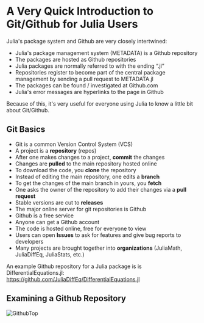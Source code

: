 
# A Very Quick Introduction to Git/Github for Julia Users

Julia's package system and Github are very closely intertwined:

- Julia's package management system (METADATA) is a Github repository
- The packages are hosted as Github repositories
- Julia packages are normally referred to with the ending “.jl”
- Repositories register to become part of the central package management by sending a pull request to METADATA.jl
- The packages can be found / investigated at Github.com
- Julia's error messages are hyperlinks to the page in Github

Because of this, it's very useful for everyone using Julia to know a little bit about Git/Github.

## Git Basics

- Git is a common Version Control System (VCS)
- A project is a **repository** (repos)
- After one makes changes to a project, **commit** the changes
- Changes are **pulled** to the main repository hosted online
- To download the code, you **clone** the repository
- Instead of editing the main repository, one edits a **branch**
- To get the changes of the main branch in yours, you **fetch**
- One asks the owner of the repository to add their changes via a **pull request**
- Stable versions are cut to **releases**
- The major online server for git repositories is Github
- Github is a free service
- Anyone can get a Github account
- The code is hosted online, free for everyone to view
- Users can open **Issues** to ask for features and give bug reports to developers
- Many projects are brought together into **organizations** (JuliaMath, JuliaDiffEq, JuliaStats, etc.) 

An example Github repository for a Julia package is is DifferentialEquations.jl: https://github.com/JuliaDiffEq/DifferentialEquations.jl

## Examining a Github Repository

![GithubTop](JupyterSite/assets/GithubTop.PNG "Title")

